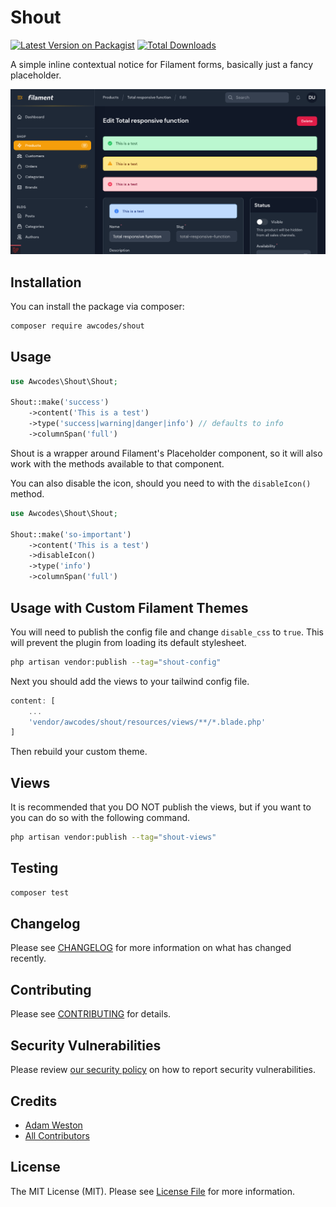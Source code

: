 # Shout

[![Latest Version on Packagist](https://img.shields.io/packagist/v/awcodes/inline-notice.svg?style=flat-square)](https://packagist.org/packages/awcodes/inline-notice)
[![Total Downloads](https://img.shields.io/packagist/dt/awcodes/inline-notice.svg?style=flat-square)](https://packagist.org/packages/awcodes/inline-notice)

A simple inline contextual notice for Filament forms, basically just a fancy placeholder.

![](./images/shout-dark.png)

## Installation

You can install the package via composer:

```bash
composer require awcodes/shout
```

## Usage

```php
use Awcodes\Shout\Shout;

Shout::make('success')
    ->content('This is a test')
    ->type('success|warning|danger|info') // defaults to info
    ->columnSpan('full')
```
Shout is a wrapper around Filament's Placeholder component, so it will also work with the methods available to that component.

You can also disable the icon, should you need to with the `disableIcon()` method.
```php
use Awcodes\Shout\Shout;

Shout::make('so-important')
    ->content('This is a test')
    ->disableIcon()
    ->type('info')
    ->columnSpan('full')
```

## Usage with Custom Filament Themes

You will need to publish the config file and change `disable_css` to `true`. This will prevent the plugin from loading its default stylesheet.

```bash
php artisan vendor:publish --tag="shout-config"
```

Next you should add the views to your tailwind config file.

```js
content: [
    ...
    'vendor/awcodes/shout/resources/views/**/*.blade.php'
]
```

Then rebuild your custom theme.

## Views

It is recommended that you DO NOT publish the views, but if you want to you can do so with the following command.

```bash
php artisan vendor:publish --tag="shout-views"
```

## Testing

```bash
composer test
```

## Changelog

Please see [CHANGELOG](CHANGELOG.md) for more information on what has changed recently.

## Contributing

Please see [CONTRIBUTING](.github/CONTRIBUTING.md) for details.

## Security Vulnerabilities

Please review [our security policy](../../security/policy) on how to report security vulnerabilities.

## Credits

- [Adam Weston](https://github.com/awcodes)
- [All Contributors](../../contributors)

## License

The MIT License (MIT). Please see [License File](LICENSE.md) for more information.
